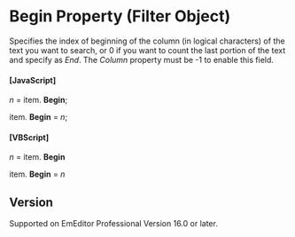 # Begin Property (Filter Object)

Specifies the index of beginning of the column (in logical characters) of the text you want to search, or 0 if you want to
count the last portion of the text and specify as _End_. The _Column_ property must be -1 to enable this field.

#### \[JavaScript\]

_n_ =
item. **Begin**;

item. **Begin** = _n_;

#### \[VBScript\]

_n_ =
item. **Begin**

item. **Begin** = _n_

## Version

Supported on EmEditor Professional Version 16.0 or later.
